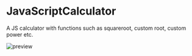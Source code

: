 # JavaScriptCalculator
A JS calculator with functions such as squareroot, custom root, custom power etc.

![preview](https://user-images.githubusercontent.com/87607216/163068676-aff0f19c-0ac2-4051-a559-c40f82d0d833.png)
